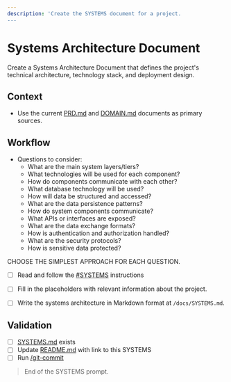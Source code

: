 ```yaml
---
description: 'Create the SYSTEMS document for a project.
---
```


# Systems Architecture Document

Create a Systems Architecture Document that defines the project's technical architecture, technology stack, and deployment design.

## Context

- Use the current [PRD.md](/docs/PRD.md) and [DOMAIN.md](/docs/DOMAIN.md) documents as primary sources.

## Workflow

- Questions to consider:
  - What are the main system layers/tiers?
  - What technologies will be used for each component?
  - How do components communicate with each other?
  - What database technology will be used?
  - How will data be structured and accessed?
  - What are the data persistence patterns?
  - How do system components communicate?
  - What APIs or interfaces are exposed?
  - What are the data exchange formats?
  - How is authentication and authorization handled?
  - What are the security protocols?
  - How is sensitive data protected?

CHOOSE THE SIMPLEST APPROACH FOR EACH QUESTION.

- [ ] Read and follow the [#SYSTEMS](/.github/instructions/SYSTEMS.instructions.md) instructions

- [ ] Fill in the placeholders with relevant information about the project. 

- [ ] Write the systems architecture in Markdown format at `/docs/SYSTEMS.md`.
 
## Validation

- [ ] [SYSTEMS.md](/docs/SYSTEMS.md) exists 
- [ ] Update [README.md](/README.md) with link to this SYSTEMS
- [ ] Run [/git-commit](/.github/prompts/git-commit.prompt.md) 

> End of the SYSTEMS prompt.
